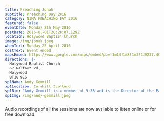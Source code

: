```yaml
---
title: Preaching Jonah
subtitle: Preaching Day 2016
category: NIMA PREACHING DAY 2016
featured: false
eventDate: Monday 8th May 2016
postDate: 2016-01-01T20:28:07.129Z
location: Holywood Baptist Church
image: /img/jonah.jpeg
whenText: Monday 25 April 2016
costText: Event ended
mapsEmbed: https://www.google.com/maps/embed?pb=!1m14!1m8!1m3!1d9237.402428162452!2d-5.8463168!3d54.6330441!3m2!1i1024!2i768!4f13.1!3m3!1m2!1s0x0%3A0x33a7dba947cfb19!2sHolywood%20Baptist%20Church!5e0!3m2!1sen!2suk!4v1630956984500!5m2!1sen!2suk
directions: |-
  Holywood Baptist Church
  67 Belfast Rd, 
  Holywood 
  BT18 9ES
sp1Name: Andy Gemmill
sp1Location: Cornhill Scotland
sp1Bio: 'Andy Gemmill is a member of 9:38 and is the Director of the Pastor‘s Training Course at The Tron and also teaches on the Cornhill Training Course (Scotland). Prior to this, he worked at St Helen‘s Bishopsgate in London, Spicer Street Independent Chapel in St Albans and Beeston Evangelical Free Church in Nottingham.'
sp1Img: /img/andy-gemmill.jpeg
---
```


Audio recordings of all the sessions are now available to listen online or for free download.
